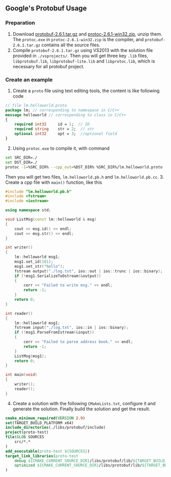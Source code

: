 ## Google's Protobuf Usage

### Preparation
1. Download [protobuf-2.6.1.tar.gz](https://github.com/google/protobuf/releases/download/v2.6.1/protobuf-2.6.1.tar.gz) and [protoc-2.6.1-win32.zip](https://github.com/google/protobuf/releases/download/v2.6.1/protoc-2.6.1-win32.zip), unzip them. The `protoc.exe` in `protoc-2.6.1-win32.zip` is the compiler, and `protobuf-2.6.1.tar.gz` contains all the source files.
2. Compile `protobuf-2.6.1.tar.gz` using VS2013 with the solution file provided in `./vsprojects/`. Then you will get three key `.lib` files, `libprotobuf.lib`, `libprotobuf-lite.lib` and `libprotoc.lib`, which is necessary for all protobuf project.

### Create an example
1. Create a `proto` file using text editing tools, the content is like following code
```protobuf
// file lm.helloworld.proto
package lm; // corresponding to namespace in C/C++
message helloworld // corresponding to class in C/C++
{ 
	required int32     id = 1;  // ID 
	required string    str = 2;  // str 
	optional int32     opt = 3;  //optional field 
}
```
2. Using `protoc.exe` to compile it, with command
```bash
set SRC_DIR=./
set DST_DIR=./
protoc -I=%SRC_DIR% --cpp_out=%DST_DIR% %SRC_DIR%/lm.helloworld.proto
```
Then you will get two files, `lm.helloworld.pb.h` and `lm.helloworld.pb.cc`.
3. Create a cpp file with `main()` function, like this
```cpp
#include "lm.helloworld.pb.h"
#include <fstream>
#include <iostream>

using namespace std;

void ListMsg(const lm::helloworld & msg)
{
	cout << msg.id() << endl;
	cout << msg.str() << endl;
}

int writer()
{
	lm::helloworld msg1;
	msg1.set_id(101);
	msg1.set_str("hello");
	fstream output("./log.txt", ios::out | ios::trunc | ios::binary);
	if (!msg1.SerializeToOstream(&output))
	{
		cerr << "Failed to write msg." << endl;
		return -1;
	}
	return 0;
}

int reader()
{
	lm::helloworld msg1;
	fstream input("./log.txt", ios::in | ios::binary);
	if (!msg1.ParseFromIstream(&input))
	{
		cerr << "Failed to parse address book." << endl;
		return -1;
	}
	ListMsg(msg1);
	return 0;
}

int main(void)
{
	writer();
	reader();
}
```
4. Create a solution with the following `CMakeLists.txt`, configure it and generate the solution. Finally build the solution and get the result.
```cmake
cmake_minimum_required(VERSION 2.9)
set(TARGET_BUILD_PLATFORM x64)
include_directories(./libs/protobuf/include)
project(proto-test)
file(GLOB SOURCES
    src/*.*
)
add_executable(proto-test ${SOURCES})
target_link_libraries(proto-test 
	debug ${CMAKE_CURRENT_SOURCE_DIR}/libs/protobuf/lib/${TARGET_BUILD_PLATFORM}/debug/*.lib
	optimized ${CMAKE_CURRENT_SOURCE_DIR}/libs/protobuf/lib/${TARGET_BUILD_PLATFORM}/release/*.lib
)
```
